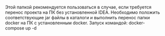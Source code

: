 ﻿  Этой папкой рекомендуется пользоваться в случае, если требуется перенос
проекта на ПК без установленной IDEA.
  Необходимо положить соответствующие jar файлы в каталоги и выполнить 
перенос папки docker на ПК с установленным docker.
Запуск командой:
docker-compose up -d